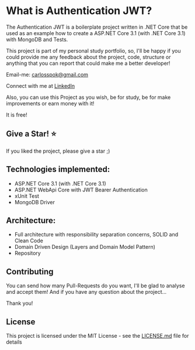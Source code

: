 # What is Authentication JWT?
The Authentication JWT is a boilerplate project written in .NET Core that be used as an example how to create a ASP.NET Core 3.1 (with .NET Core 3.1) with MongoDB and Tests.

This project is part of my personal study portfolio, so, I'll be happy if you could provide me any feedback about the project, code, structure or anything that you can report that could make me a better developer!

Email-me: carlosspok@gmail.com

Connect with me at [LinkedIn](https://www.linkedin.com/in/carlos-aurelio-meireles-ribeiro-filho/)

Also, you can use this Project as you wish, be for study, be for make improvements or earn money with it!

It is free!

## Give a Star! :star:
If you liked the project, please give a star ;)

## Technologies implemented:

- ASP.NET Core 3.1 (with .NET Core 3.1)
- ASP.NET WebApi Core with JWT Bearer Authentication
- xUnit Test
- MongoDB Driver

## Architecture:

- Full architecture with responsibility separation concerns, SOLID and Clean Code
- Domain Driven Design (Layers and Domain Model Pattern)
- Repository

## Contributing
You can send how many Pull-Requests do you want, I'll be glad to analyse and accept them! And if you have any question about the project...

Thank you!

## License
This project is licensed under the MIT License - see the [LICENSE.md](https://github.com/CarlosAurelioMRF/AuthenticationJwt/blob/main/LICENSE) file for details
